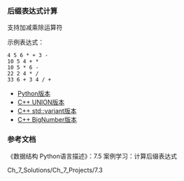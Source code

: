 ### 后缀表达式计算

支持加减乘除运算符

示例表达式：

```
4 5 6 * + 3 -
10 5 4 + *
10 5 * 6 -
22 2 4 * /
33 6 + 3 4 / +
```

- [Python版本](python)
- [C++ UNION版本](cxx)
- [C++ std::variant版本](cxx-variant)
- [C++ BigNumber版本](cxx-bignumber)

### 参考文档

《数据结构 Python语言描述》：7.5 案例学习：计算后缀表达式

Ch_7_Solutions/Ch_7_Projects/7.3
